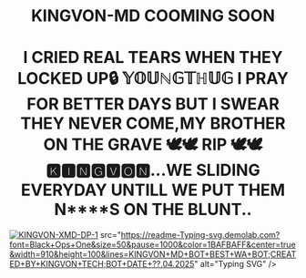 <h1 align="center">KINGVON-MD COOMING SOON</h1>

<h1 align="center">I CRIED REAL TEARS WHEN THEY LOCKED UP🔒 𝕐𝕆𝕌ℕ𝔾𝕋ℍ𝕌𝔾 I PRAY FOR BETTER DAYS BUT I SWEAR THEY NEVER COME,MY BROTHER ON THE GRAVE 🕊️🕊️ RIP 🕊️🕊️🅺🅸🅽🅶🆅🅾🅽...WE SLIDING EVERYDAY UNTILL WE PUT THEM N****S ON THE BLUNT..</h1>
<p align="center">

  <a href='https://postimg.cc/N5wdHd5K' target='_blank'><img src='https://i.postimg.cc/N5wdHd5K/KINGVON-XMD-DP-1.png' border='0' alt='KINGVON-XMD-DP-1'/></a> src="https://readme-Typing-svg.demolab.com?font=Black+Ops+One&size=50&pause=1000&color=1BAFBAFF&center=true&width=910&height=100&lines=KINGVON+MD+BOT+BEST+WA+BOT;CREATED+BY+KINGVON+TECH;BOT+DATE+??.04.2025" alt="Typing SVG" /></a>
  </p>
